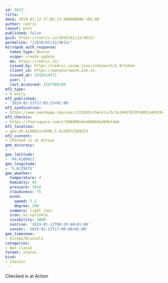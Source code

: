 ```yaml
---
id: 4613
title: ''
date: 2019-01-12 17:05:23.000000000 +01:00
author: cedric
layout: post
published: false
guid: https://cedric.io/2019/01/12/4613/
permalink: "/2019/01/12/4613/"
micropub_auth_response:
  token_type: Bearer
  scope: create update
  me: https://cedric.io/
  issued_by: https://cedric.io/wp-json/indieauth/1.0/token
  client_id: https://ownyourswarm.p3k.io
  issued_at: 1542614471
  user: 1
  last_accessed: 1547309140
mf2_type:
- h-entry
mf2_published:
- '2019-01-12T17:05:23+01:00'
mf2_syndication:
- https://www.swarmapp.com/user/223939/checkin/5c3a1043f870fd002c46919a
mf2_checkin:
- https://foursquare.com/v/508900e4e4b0668ad88bfad4
mf2_location:
- geo:49.610801114496,5.8129575369223
mf2_content:
- Checked in at Action
geo_accuracy:
- ''
geo_latitude:
- '49.6108011'
geo_longitude:
- '5.8129575'
geo_weather:
  temperature: 4
  humidity: 93
  pressure: 1018
  cloudiness: 75
  wind:
    speed: 7.2
    degree: 240
  summary: light rain
  icon: wi-sprinkle
  visibility: 3000
  sunrise: '2019-01-12T08:29:48+01:00'
  sunset: '2019-01-12T17:00:06+01:00'
geo_timezone:
- Europe/Brussels
categories:
- Non classé
format: status
kind:
- Checkin
---
```

Checked in at Action